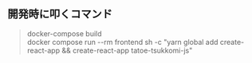 ## 開発時に叩くコマンド
> docker-compose build  
> docker compose run --rm frontend sh -c "yarn global add create-react-app && create-react-app tatoe-tsukkomi-js" 

